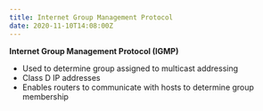 ```yaml
---
title: Internet Group Management Protocol
date: 2020-11-10T14:08:00Z
---
```


**Internet Group Management Protocol (IGMP)**

* Used to determine group assigned to multicast addressing
* Class D IP addresses
* Enables routers to communicate with hosts to determine group membership
